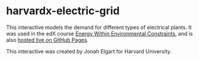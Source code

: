 # harvardx-electric-grid
This interactive models the demand for different types of electrical plants. It was used in the edX course [Energy Within Environmental Constraints](https://www.edx.org/course/energy-within-environmental-constraints), and is also [hosted live on GitHub Pages](https://colin-fredericks.github.io/harvardx-electric-grid/).

This interactive was created by Jonah Elgart for Harvard University.

